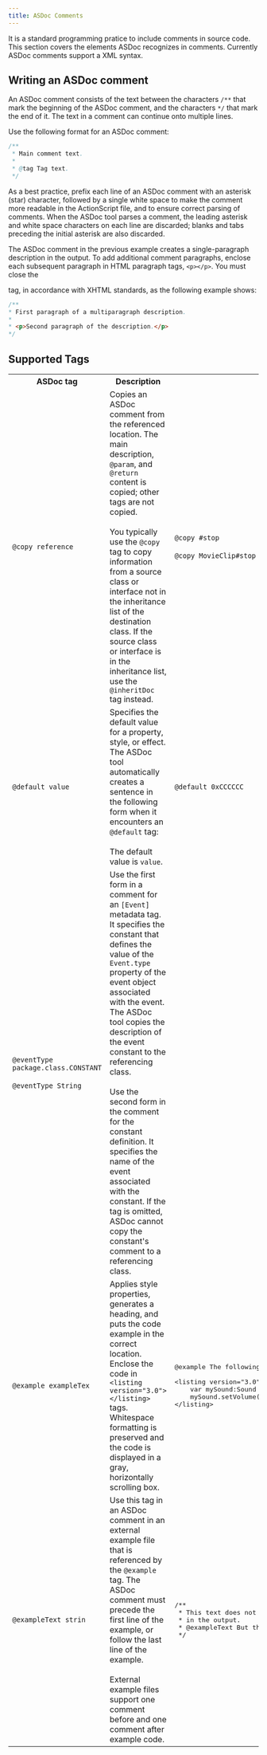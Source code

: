 ```yaml
---
title: ASDoc Comments
---
```


It is a standard programming pratice to include comments in source code. This section covers the elements ASDoc recognizes in comments.
Currently ASDoc comments support a XML syntax.

## Writing an ASDoc comment

An ASDoc comment consists of the text between the characters `/**` that
mark the beginning of the ASDoc comment, and the characters `*/`
that mark the end of it. The text in a comment can continue onto multiple lines.

Use the following format for an ASDoc comment:

```actionscript
/**
 * Main comment text.
 *
 * @tag Tag text.
 */
```

As a best practice, prefix each line of an ASDoc comment with an asterisk (star) character,
followed by a single white space to make the comment more readable in the ActionScript file,
and to ensure correct parsing of comments. When the ASDoc tool parses a comment,
the leading asterisk and white space characters on each line are discarded; blanks and tabs preceding the initial asterisk are also discarded.

The ASDoc comment in the previous example creates a single-paragraph description in the output.
To add additional comment paragraphs, enclose each subsequent paragraph in HTML paragraph tags, `<p></p>`.
You must close the <p> tag, in accordance with XHTML standards, as the following example shows:

```actionscript
/**
* First paragraph of a multiparagraph description.
*
* <p>Second paragraph of the description.</p>
*/
```

## Supported Tags

<table>
<tr><th>ASDoc tag</th><th>Description</th><th>Example</th></tr>

<tr>
<td><code>@copy reference</code></td>
<td>Copies an ASDoc comment from the referenced location.
The main description, <code>@param</code>, and <code>@return</code> content is copied; other tags are not copied.
<br/><br/>You typically use the <code>@copy</code> tag to copy information from a source class or interface not in
the inheritance list of the destination class. If the source class or interface is in the inheritance list,
use the <code>@inheritDoc</code> tag instead.
</td>
<td>
<code>@copy #stop</code>
<br/><br/>
<code>@copy MovieClip#stop</code>
</td></tr>

<tr>
<td><code>@default value</code></td>
<td>
Specifies the default value for a property, style, or effect.
The ASDoc tool automatically creates a sentence in the following form when it encounters an <code>@default</code> tag:
<br/><br/>
The default value is <code>value</code>.
</td>
<td><code>@default 0xCCCCCC</code></td></tr>

<tr>
<td><code>@eventType package.class.CONSTANT</code>
<br/><br/>
<code>@eventType String</code></td>
<td>
Use the first form in a comment for an <code>[Event]</code> metadata tag.
It specifies the constant that defines the value of the <code>Event.type</code> property of
the event object associated with the event. The ASDoc tool copies the description of the
event constant to the referencing class.
<br/><br/>
Use the second form in the comment for the constant definition.
It specifies the name of the event associated with the constant.
If the tag is omitted, ASDoc cannot copy the constant's comment to a referencing class.
</td>
<td></td></tr>

<tr>
<td><code>@example exampleTex</code></td>
<td>
Applies style properties, generates a heading, and puts the code example in the correct location. Enclose the code in <code>&lt;listing version="3.0"&gt;&lt;/listing&gt;</code> tags.
Whitespace formatting is preserved and the code is displayed in a gray, horizontally scrolling box.
</td>
<td>
<pre>
@example The following code sets the volume level for your sound:<br/>
&lt;listing version="3.0"&gt;
    var mySound:Sound = new Sound;
    mySound.setVolume(VOL_HIGH);
&lt;/listing&gt;
</pre>
</td></tr>

<tr>
<td><code>@exampleText strin</code></td>
<td>
Use this tag in an ASDoc comment in an external example file that is referenced by the <code>@example</code> tag.
The ASDoc comment must precede the first line of the example, or follow the last line of the example.
<br/><br/>
External example files support one comment before and one comment after example code.
</td>
<td>
<pre>
/**
 * This text does not appear
 * in the output.
 * @exampleText But this does.
 */
</pre>
</td></tr>
<!--
<tr>
<td><code>@x</code></td>
<td></td>
<td></td></tr>

<tr>
<td><code>@x</code></td>
<td></td>
<td></td></tr>

<tr>
<td><code>@x</code></td>
<td></td>
<td></td></tr>

<tr>
<td><code>@x</code></td>
<td></td>
<td></td></tr>

<tr>
<td><code>@x</code></td>
<td></td>
<td></td></tr>

<tr>
<td><code>@x</code></td>
<td></td>
<td></td></tr>
-->
</table>
